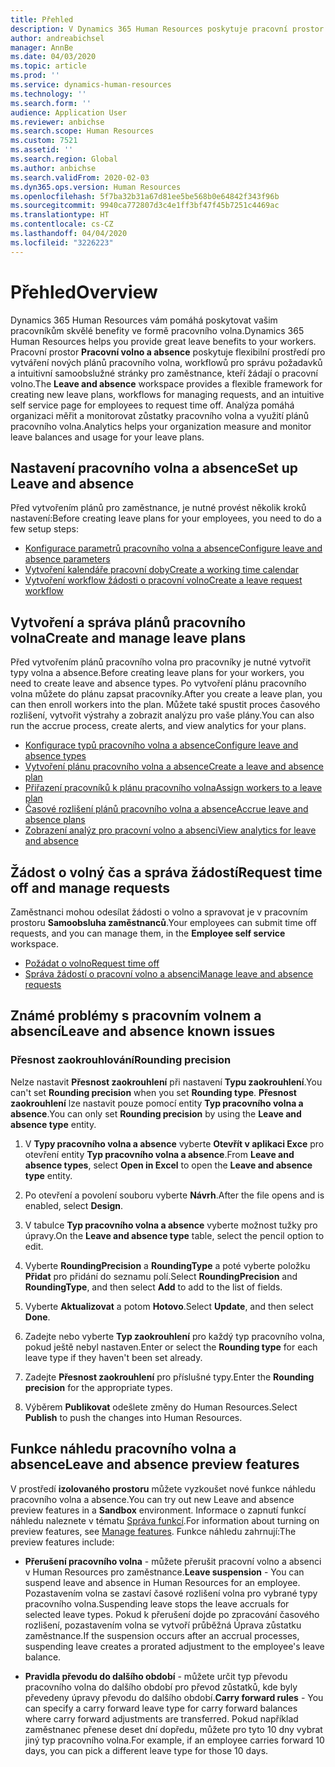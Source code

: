 ```yaml
---
title: Přehled
description: V Dynamics 365 Human Resources poskytuje pracovní prostor Pracovní volno a absence flexibilní prostředí pro vytváření nových plánů pracovního volna, workflowů pro správu požadavků a intuitivní samoobslužné stránky pro zaměstnance, kteří žádají o pracovní volno.
author: andreabichsel
manager: AnnBe
ms.date: 04/03/2020
ms.topic: article
ms.prod: ''
ms.service: dynamics-human-resources
ms.technology: ''
ms.search.form: ''
audience: Application User
ms.reviewer: anbichse
ms.search.scope: Human Resources
ms.custom: 7521
ms.assetid: ''
ms.search.region: Global
ms.author: anbichse
ms.search.validFrom: 2020-02-03
ms.dyn365.ops.version: Human Resources
ms.openlocfilehash: 5f7ba32b31a67d81ee5be568b0e64842f343f96b
ms.sourcegitcommit: 9940ca772807d3c4e1ff3bf47f45b7251c4469ac
ms.translationtype: HT
ms.contentlocale: cs-CZ
ms.lasthandoff: 04/04/2020
ms.locfileid: "3226223"
---
```

# <a name="overview"></a><span data-ttu-id="256f0-103">Přehled</span><span class="sxs-lookup"><span data-stu-id="256f0-103">Overview</span></span>

<span data-ttu-id="256f0-104">Dynamics 365 Human Resources vám pomáhá poskytovat vašim pracovníkům skvělé benefity ve formě pracovního volna.</span><span class="sxs-lookup"><span data-stu-id="256f0-104">Dynamics 365 Human Resources helps you provide great leave benefits to your workers.</span></span> <span data-ttu-id="256f0-105">Pracovní prostor **Pracovní volno a absence** poskytuje flexibilní prostředí pro vytváření nových plánů pracovního volna, workflowů pro správu požadavků a intuitivní samoobslužné stránky pro zaměstnance, kteří žádají o pracovní volno.</span><span class="sxs-lookup"><span data-stu-id="256f0-105">The **Leave and absence** workspace provides a flexible framework for creating new leave plans, workflows for managing requests, and an intuitive self service page for employees to request time off.</span></span> <span data-ttu-id="256f0-106">Analýza pomáhá organizaci měřit a monitorovat zůstatky pracovního volna a využití plánů pracovního volna.</span><span class="sxs-lookup"><span data-stu-id="256f0-106">Analytics helps your organization measure and monitor leave balances and usage for your leave plans.</span></span>

## <a name="set-up-leave-and-absence"></a><span data-ttu-id="256f0-107">Nastavení pracovního volna a absence</span><span class="sxs-lookup"><span data-stu-id="256f0-107">Set up Leave and absence</span></span>

<span data-ttu-id="256f0-108">Před vytvořením plánů pro zaměstnance, je nutné provést několik kroků nastavení:</span><span class="sxs-lookup"><span data-stu-id="256f0-108">Before creating leave plans for your employees, you need to do a few setup steps:</span></span>

- [<span data-ttu-id="256f0-109">Konfigurace parametrů pracovního volna a absence</span><span class="sxs-lookup"><span data-stu-id="256f0-109">Configure leave and absence parameters</span></span>](hr-leave-and-absence-parameters.md)
- [<span data-ttu-id="256f0-110">Vytvoření kalendáře pracovní doby</span><span class="sxs-lookup"><span data-stu-id="256f0-110">Create a working time calendar</span></span>](hr-leave-and-absence-working-time-calendar.md)
- [<span data-ttu-id="256f0-111">Vytvoření workflow žádosti o pracovní volno</span><span class="sxs-lookup"><span data-stu-id="256f0-111">Create a leave request workflow</span></span>](hr-leave-and-absence-workflow.md)

## <a name="create-and-manage-leave-plans"></a><span data-ttu-id="256f0-112">Vytvoření a správa plánů pracovního volna</span><span class="sxs-lookup"><span data-stu-id="256f0-112">Create and manage leave plans</span></span>

<span data-ttu-id="256f0-113">Před vytvořením plánů pracovního volna pro pracovníky je nutné vytvořit typy volna a absence.</span><span class="sxs-lookup"><span data-stu-id="256f0-113">Before creating leave plans for your workers, you need to create leave and absence types.</span></span> <span data-ttu-id="256f0-114">Po vytvoření plánu pracovního volna můžete do plánu zapsat pracovníky.</span><span class="sxs-lookup"><span data-stu-id="256f0-114">After you create a leave plan, you can then enroll workers into the plan.</span></span> <span data-ttu-id="256f0-115">Můžete také spustit proces časového rozlišení, vytvořit výstrahy a zobrazit analýzu pro vaše plány.</span><span class="sxs-lookup"><span data-stu-id="256f0-115">You can also run the accrue process, create alerts, and view analytics for your plans.</span></span>

- [<span data-ttu-id="256f0-116">Konfigurace typů pracovního volna a absence</span><span class="sxs-lookup"><span data-stu-id="256f0-116">Configure leave and absence types</span></span>](hr-leave-and-absence-types.md)
- [<span data-ttu-id="256f0-117">Vytvoření plánu pracovního volna a absence</span><span class="sxs-lookup"><span data-stu-id="256f0-117">Create a leave and absence plan</span></span>](hr-leave-and-absence-plans.md)
- [<span data-ttu-id="256f0-118">Přiřazení pracovníků k plánu pracovního volna</span><span class="sxs-lookup"><span data-stu-id="256f0-118">Assign workers to a leave plan</span></span>](hr-leave-and-absence-enroll.md)
- [<span data-ttu-id="256f0-119">Časové rozlišení plánů pracovního volna a absence</span><span class="sxs-lookup"><span data-stu-id="256f0-119">Accrue leave and absence plans</span></span>](hr-leave-and-absence-accrue.md)
- [<span data-ttu-id="256f0-120">Zobrazení analýz pro pracovní volno a absenci</span><span class="sxs-lookup"><span data-stu-id="256f0-120">View analytics for leave and absence</span></span>](hr-leave-and-absence-analytics.md)

## <a name="request-time-off-and-manage-requests"></a><span data-ttu-id="256f0-121">Žádost o volný čas a správa žádostí</span><span class="sxs-lookup"><span data-stu-id="256f0-121">Request time off and manage requests</span></span>

<span data-ttu-id="256f0-122">Zaměstnanci mohou odesílat žádosti o volno a spravovat je v pracovním prostoru **Samoobsluha zaměstnanců**.</span><span class="sxs-lookup"><span data-stu-id="256f0-122">Your employees can submit time off requests, and you can manage them, in the **Employee self service** workspace.</span></span>

- [<span data-ttu-id="256f0-123">Požádat o volno</span><span class="sxs-lookup"><span data-stu-id="256f0-123">Request time off</span></span>](hr-employee-self-service-request-time-off.md)
- [<span data-ttu-id="256f0-124">Správa žádostí o pracovní volno a absenci</span><span class="sxs-lookup"><span data-stu-id="256f0-124">Manage leave and absence requests</span></span>](hr-employee-self-service-manage-requests.md)

## <a name="leave-and-absence-known-issues"></a><span data-ttu-id="256f0-125">Známé problémy s pracovním volnem a absencí</span><span class="sxs-lookup"><span data-stu-id="256f0-125">Leave and absence known issues</span></span>

### <a name="rounding-precision"></a><span data-ttu-id="256f0-126">Přesnost zaokrouhlování</span><span class="sxs-lookup"><span data-stu-id="256f0-126">Rounding precision</span></span>

<span data-ttu-id="256f0-127">Nelze nastavit **Přesnost zaokrouhlení** při nastavení **Typu zaokrouhlení**.</span><span class="sxs-lookup"><span data-stu-id="256f0-127">You can't set **Rounding precision** when you set **Rounding type**.</span></span> <span data-ttu-id="256f0-128">**Přesnost zaokrouhlení** lze nastavit pouze pomocí entity **Typ pracovního volna a absence**.</span><span class="sxs-lookup"><span data-stu-id="256f0-128">You can only set **Rounding precision** by using the **Leave and absence type** entity.</span></span> 

1. <span data-ttu-id="256f0-129">V **Typy pracovního volna a absence** vyberte **Otevřít v aplikaci Exce** pro otevření entity **Typ pracovního volna a absence**.</span><span class="sxs-lookup"><span data-stu-id="256f0-129">From **Leave and absence types**, select **Open in Excel** to open the **Leave and absence type** entity.</span></span>

2. <span data-ttu-id="256f0-130">Po otevření a povolení souboru vyberte **Návrh**.</span><span class="sxs-lookup"><span data-stu-id="256f0-130">After the file opens and is enabled, select **Design**.</span></span>

3. <span data-ttu-id="256f0-131">V tabulce **Typ pracovního volna a absence** vyberte možnost tužky pro úpravy.</span><span class="sxs-lookup"><span data-stu-id="256f0-131">On the **Leave and absence type** table, select the pencil option to edit.</span></span>

4. <span data-ttu-id="256f0-132">Vyberte **RoundingPrecision** a **RoundingType** a poté vyberte položku **Přidat** pro přidání do seznamu polí.</span><span class="sxs-lookup"><span data-stu-id="256f0-132">Select **RoundingPrecision** and **RoundingType**, and then select **Add** to add to the list of fields.</span></span>

5. <span data-ttu-id="256f0-133">Vyberte **Aktualizovat** a potom **Hotovo**.</span><span class="sxs-lookup"><span data-stu-id="256f0-133">Select **Update**, and then select **Done**.</span></span>

6. <span data-ttu-id="256f0-134">Zadejte nebo vyberte **Typ zaokrouhlení** pro každý typ pracovního volna, pokud ještě nebyl nastaven.</span><span class="sxs-lookup"><span data-stu-id="256f0-134">Enter or select the **Rounding type** for each leave type if they haven't been set already.</span></span> 

7. <span data-ttu-id="256f0-135">Zadejte **Přesnost zaokrouhlení** pro příslušné typy.</span><span class="sxs-lookup"><span data-stu-id="256f0-135">Enter the **Rounding precision** for the appropriate types.</span></span>

8. <span data-ttu-id="256f0-136">Výběrem **Publikovat** odešlete změny do Human Resources.</span><span class="sxs-lookup"><span data-stu-id="256f0-136">Select **Publish** to push the changes into Human Resources.</span></span>

## <a name="leave-and-absence-preview-features"></a><span data-ttu-id="256f0-137">Funkce náhledu pracovního volna a absence</span><span class="sxs-lookup"><span data-stu-id="256f0-137">Leave and absence preview features</span></span>

<span data-ttu-id="256f0-138">V prostředí **izolovaného prostoru** můžete vyzkoušet nové funkce náhledu pracovního volna a absence.</span><span class="sxs-lookup"><span data-stu-id="256f0-138">You can try out new Leave and absence preview features in a **Sandbox** environment.</span></span> <span data-ttu-id="256f0-139">Informace o zapnutí funkcí náhledu naleznete v tématu [Správa funkcí](hr-admin-manage-features.md).</span><span class="sxs-lookup"><span data-stu-id="256f0-139">For information about turning on preview features, see [Manage features](hr-admin-manage-features.md).</span></span> <span data-ttu-id="256f0-140">Funkce náhledu zahrnují:</span><span class="sxs-lookup"><span data-stu-id="256f0-140">The preview features include:</span></span>

- <span data-ttu-id="256f0-141">**Přerušení pracovního volna** - můžete přerušit pracovní volno a absenci v Human Resources pro zaměstnance.</span><span class="sxs-lookup"><span data-stu-id="256f0-141">**Leave suspension** - You can suspend leave and absence in Human Resources for an employee.</span></span> <span data-ttu-id="256f0-142">Pozastavením volna se zastaví časové rozlišení volna pro vybrané typy pracovního volna.</span><span class="sxs-lookup"><span data-stu-id="256f0-142">Suspending leave stops the leave accruals for selected leave types.</span></span> <span data-ttu-id="256f0-143">Pokud k přerušení dojde po zpracování časového rozlišení, pozastavením volna se vytvoří průběžná Úprava zůstatku zaměstnance.</span><span class="sxs-lookup"><span data-stu-id="256f0-143">If the suspension occurs after an accrual processes, suspending leave creates a prorated adjustment to the employee's leave balance.</span></span> 

- <span data-ttu-id="256f0-144">**Pravidla převodu do dalšího období** - můžete určit typ převodu pracovního volna do dalšího období pro převod zůstatků, kde byly převedeny úpravy převodu do dalšího období.</span><span class="sxs-lookup"><span data-stu-id="256f0-144">**Carry forward rules** - You can specify a carry forward leave type for carry forward balances where carry forward adjustments are transferred.</span></span> <span data-ttu-id="256f0-145">Pokud například zaměstnanec přenese deset dní dopředu, můžete pro tyto 10 dny vybrat jiný typ pracovního volna.</span><span class="sxs-lookup"><span data-stu-id="256f0-145">For example, if an employee carries forward 10 days, you can pick a different leave type for those 10 days.</span></span> 